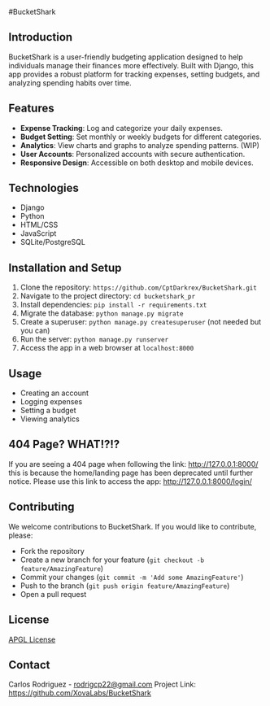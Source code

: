 #BucketShark

## Introduction
BucketShark is a user-friendly budgeting application designed to help individuals manage their finances more effectively. Built with Django, this app provides a robust platform for tracking expenses, setting budgets, and analyzing spending habits over time.

## Features
- **Expense Tracking**: Log and categorize your daily expenses.
- **Budget Setting**: Set monthly or weekly budgets for different categories.
- **Analytics**: View charts and graphs to analyze spending patterns. (WIP)
- **User Accounts**: Personalized accounts with secure authentication.
- **Responsive Design**: Accessible on both desktop and mobile devices.

## Technologies
- Django
- Python
- HTML/CSS
- JavaScript
- SQLite/PostgreSQL

## Installation and Setup
1. Clone the repository: `https://github.com/CptDarkrex/BucketShark.git`
2. Navigate to the project directory: `cd bucketshark_pr`
3. Install dependencies: `pip install -r requirements.txt`
4. Migrate the database: `python manage.py migrate`
5. Create a superuser: `python manage.py createsuperuser` (not needed but you can)
6. Run the server: `python manage.py runserver`
7. Access the app in a web browser at `localhost:8000`

## Usage
- Creating an account
- Logging expenses
- Setting a budget
- Viewing analytics

## 404 Page? WHAT!?!?
If you are seeing a 404 page when following the link: http://127.0.0.1:8000/
this is because the home/landing page has been deprecated until further notice.
Please use this link to access the app: http://127.0.0.1:8000/login/


## Contributing
We welcome contributions to BucketShark. If you would like to contribute, please:
- Fork the repository
- Create a new branch for your feature (`git checkout -b feature/AmazingFeature`)
- Commit your changes (`git commit -m 'Add some AmazingFeature'`)
- Push to the branch (`git push origin feature/AmazingFeature`)
- Open a pull request

## License
[APGL License](LICENSE.txt)

## Contact
Carlos Rodriguez - rodrigcp22@gmail.com
Project Link: https://github.com/XovaLabs/BucketShark
